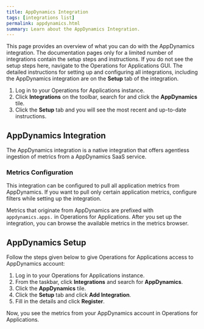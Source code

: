 ```yaml
---
title: AppDynamics Integration
tags: [integrations list]
permalink: appdynamics.html
summary: Learn about the AppDynamics Integration.
---
```


This page provides an overview of what you can do with the AppDynamics integration. The documentation pages only for a limited number of integrations contain the setup steps and instructions. If you do not see the setup steps here, navigate to the Operations for Applications GUI. The detailed instructions for setting up and configuring all integrations, including the AppDynamics integration are on the **Setup** tab of the integration.

1. Log in to your Operations for Applications instance. 
2. Click **Integrations** on the toolbar, search for and click the **AppDynamics** tile. 
3. Click the **Setup** tab and you will see the most recent and up-to-date instructions.

## AppDynamics Integration

The AppDynamics integration is a native integration that offers agentless ingestion of metrics from a AppDynamics SaaS service.

### Metrics Configuration
This integration can be configured to pull all application metrics from AppDynamics. If you want to pull only certain application metrics, configure filters while setting up the integration.

Metrics that originate from AppDynamics are prefixed with `appdynamics.apps.` in Operations for Applications. After you set up the integration, you can browse the available metrics in the metrics browser.


## AppDynamics Setup

Follow the steps given below to give Operations for Applications access to AppDynamics account:

1. Log in to your Operations for Applications instance.
1. From the taskbar, click **Integrations** and search for **AppDynamics**.
1. Click the **AppDynamics** tile.
1. Click the **Setup** tab and click **Add Integration**.
1. Fill in the details and click **Register**.

Now, you see the metrics from your AppDynamics account in Operations for Applications.


